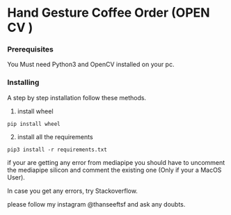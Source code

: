 # Hand Gesture Coffee Order (OPEN CV )

### Prerequisites

You Must need Python3 and OpenCV installed on your pc.


### Installing

A step by step installation follow these methods.

1. install wheel

```
pip install wheel
```

2. install all the requirements

```
pip3 install -r requirements.txt
```

if your are getting any error from mediapipe you should have to uncomment the mediapipe silicon and comment the existing one (Only if your a MacOS User).

In case you get any errors, try Stackoverflow.

please follow my instagram @thanseeftsf and ask any doubts.
